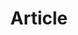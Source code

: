 ---
title: Article
type: list
description: A collection of notes about development, [college](../college/), and life.
---